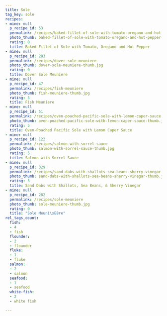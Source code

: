 ```yaml
---
title: Sole
tag_key: sole
recipes:
- mine: null
  p_recipe_id: 53
  permalink: /recipes/baked-fillet-of-sole-with-tomato-oregano-and-hot-pepper
  photo_thumb: baked-fillet-of-sole-with-tomato-oregano-and-hot-pepper-thumb.jpg
  rating: 0
  title: Baked Fillet of Sole with Tomato, Oregano and Hot Pepper
- mine: null
  p_recipe_id: 283
  permalink: /recipes/dover-sole-meuniere
  photo_thumb: dover-sole-meuniere-thumb.jpg
  rating: 0
  title: Dover Sole Meuniere
- mine: null
  p_recipe_id: 47
  permalink: /recipes/fish-meuniere
  photo_thumb: fish-meuniere-thumb.jpg
  rating: 5
  title: Fish Meuniere
- mine: null
  p_recipe_id: 51
  permalink: /recipes/oven-poached-pacific-sole-with-lemon-caper-sauce
  photo_thumb: oven-poached-pacific-sole-with-lemon-caper-sauce-thumb.jpg
  rating: 5
  title: Oven-Poached Pacific Sole with Lemon Caper Sauce
- mine: null
  p_recipe_id: 122
  permalink: /recipes/salmon-with-sorrel-sauce
  photo_thumb: salmon-with-sorrel-sauce-thumb.jpg
  rating: 5
  title: Salmon with Sorrel Sauce
- mine: null
  p_recipe_id: 329
  permalink: /recipes/sand-dabs-with-shallots-sea-beans-sherry-vinegar
  photo_thumb: sand-dabs-with-shallots-sea-beans-sherry-vinegar-thumb.jpg
  rating: 5
  title: Sand Dabs with Shallots, Sea Beans, & Sherry Vinegar
- mine: null
  p_recipe_id: 282
  permalink: /recipes/sole-meuniere
  photo_thumb: sole-meuniere-thumb.jpg
  rating: 0
  title: "Sole Meuni\xE8re"
rel_tags_count:
  fish:
  - 4
  - fish
  flounder:
  - 2
  - flounder
  fluke:
  - 1
  - fluke
  salmon:
  - 2
  - salmon
  seafood:
  - 1
  - seafood
  white-fish:
  - 2
  - white fish

---
```

